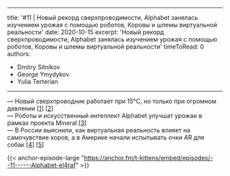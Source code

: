 
---
title: '#11 | Новый рекорд сверхпроводимости, Alphabet занялась изучением урожая с помощью роботов, Коровы и шлемы виртуальной реальности'
date: 2020-10-15
excerpt: 'Новый рекорд сверхпроводимости, Alphabet занялась изучением урожая с помощью роботов, Коровы и шлемы виртуальной реальности'
timeToRead: 0
authors:
  - Dmitry Sitnikov
  - George Ymydykov
  - Yulia Terterian
---

— Новый сверхпроводник работает при 15°C, но только при огромном давлении [[1](https://www.quantamagazine.org/physicists-discover-first-room-temperature-superconductor-20201014/)] [[2](https://sci-hub.st/https://www.nature.com/articles/s41586-020-2801-z)]<br/>
— Роботы и искусственный интеллект Alphabet улучшат урожаи в рамках проекта Mineral [[3](https://www.theverge.com/2020/10/12/21513353/alphabet-google-x-lab-moonshot-computational-agriculture-mineral-revealed)]<br/>
— В России выяснили, как виртуальная реальность влияет на самочувствие коров, а в Америке начали испытывать очки AR для собак [[4](https://hi-news.ru/technology/v-rossii-vyyasnili-kak-virtualnaya-realnost-vliyaet-na-samochuvstvie-korov.html)] [[5](https://www.bbc.com/news/technology-54465361)]

{{< anchor-episode-large "https://anchor.fm/t-kittens/embed/episodes/--11------Alphabet-el4raf" >}}
